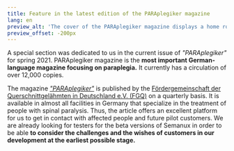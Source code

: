 ```yaml
---
title: Feature in the latest edition of the PARAplegiker magazine
lang: en
preview_alt: 'The cover of the PARAplegiker magazine displays a home robot.'
preview_offset: -200px
---
```


A special section was dedicated to us in the current issue of *"PARAplegiker"* for spring 2021. PARAplegiker magazine is the **most important German-language magazine focusing on paraplegia.** It currently has a circulation of over 12,000 copies.

The magazine [*"PARAplegiker"*](https://www.fgq.de/news/der-paraplegiker) is published by the [Fördergemeinschaft der Querschnittgelähmten in Deutschland e.V. (FGQ)](https://www.fgq.de) on a quarterly basis. It is available in almost all facilities in Germany that specialize in the treatment of people with spinal paralysis. Thus, the article offers an excellent platform for us to get in contact with affected people and future pilot customers. We are already looking for testers for the beta versions of Semanux in order to be able **to consider the challenges and the wishes of customers in our development at the earliest possible stage.**

